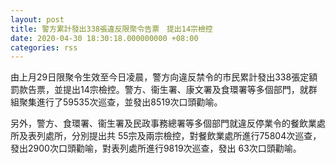 ```yaml
---
layout: post
title: 警方累計發出338張違反限聚令告票　提出14宗檢控
date: 2020-04-30 18:30:18.000000000 +08:00
categories: rss
---
```


由上月29日限聚令生效至今日凌晨，警方向違反禁令的市民累計發出338張定額罰款告票，並提出14宗檢控。警方、衞生署、康文署及食環署等多個部門，就群組聚集進行了59535次巡查，並發出8519次口頭勸喻。

另外，警方、食環署、衞生署及民政事務總署等多個部門就違反停業令的餐飲業處所及表列處所，分別提出共 55宗及兩宗檢控，對餐飲業處所進行75804次巡查，發出2900次口頭勸喻，對表列處所進行9819次巡查，發出 63次口頭勸喻。
